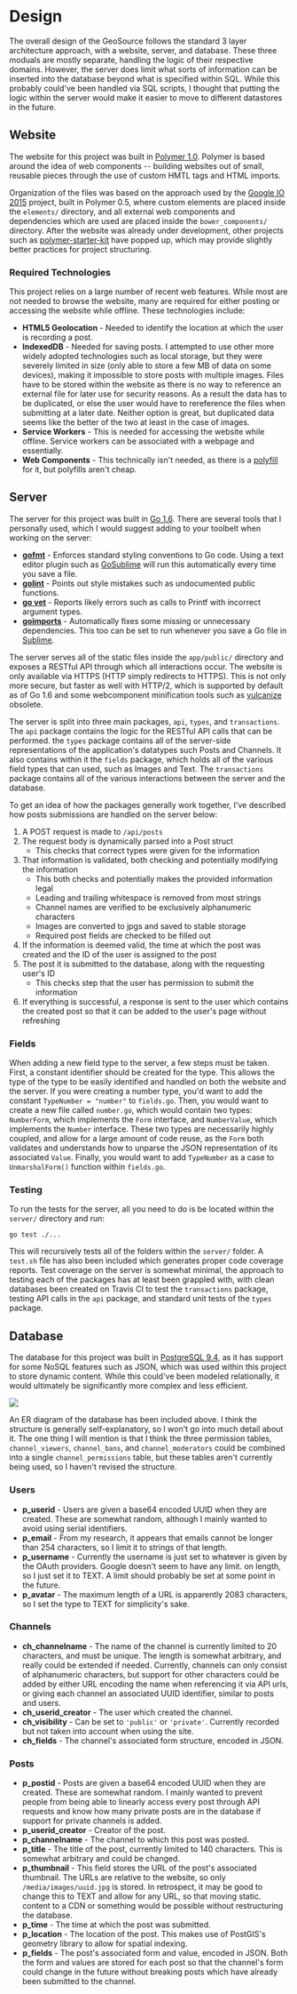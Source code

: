 # Design

The overall design of the GeoSource follows the standard 3 layer architecture approach, with a website, server, and database. These three moduals are mostly separate, handling the logic of their respective domains. However, the server does limit what sorts of information can be inserted into the database beyond what is specified within SQL. While this probably could've been handled via SQL scripts, I thought that putting the logic within the server would make it easier to move to different datastores in the future.

## Website

The website for this project was built in [Polymer 1.0](https://www.polymer-project.org/1.0/). Polymer is based around the idea of web components -- building websites out of small, reusable pieces through the use of custom HMTL tags and HTML imports.

Organization of the files was based on the approach used by the [Google IO 2015](https://github.com/GoogleChrome/ioweb2015) project, built in Polymer 0.5, where custom elements are placed inside the `elements/` directory, and all external web components and dependencies which are used are placed inside the `bower_components/` directory. After the website was already under development, other projects such as [polymer-starter-kit](https://github.com/PolymerElements/polymer-starter-kit) have popped up, which may provide slightly better practices for project structuring.

### Required Technologies

This project relies on a large number of recent web features. While most are not needed to browse the website, many are required for either posting or accessing the website while offline. These technologies include:

- **HTML5 Geolocation** - Needed to identify the location at which the user is recording a post.
- **IndexedDB** - Needed for saving posts. I attempted to use other more widely adopted technologies such as local storage, but they were severely limited in size (only able to store a few MB of data on some devices), making it impossible to store posts with multiple images. Files have to be stored within the website as there is no way to reference an external file for later use for security reasons. As a result the data has to be duplicated, or else the user would have to rereference the files when submitting at a later date. Neither option is great, but duplicated data seems like the better of the two at least in the case of images.
- **Service Workers** - This is needed for accessing the website while offline. Service workers can be associated with a webpage and essentially.
- **Web Components** - This technically isn't needed, as there is a [polyfill](https://en.wikipedia.org/wiki/Polyfill) for it, but polyfills aren't cheap. 

## Server

The server for this project was built in [Go 1.6](https://golang.org/). There are several tools that I personally used, which I would suggest adding to your toolbelt when working on the server:

* [**gofmt**](https://golang.org/cmd/gofmt/) - Enforces standard styling conventions to Go code. Using a text editor plugin such as [GoSublime](https://github.com/DisposaBoy/GoSublime) will run this automatically every time you save a file.
* [**golint**](https://github.com/golang/lint) - Points out style mistakes such as undocumented public functions.
* [**go vet**](https://golang.org/cmd/vet/) - Reports likely errors such as calls to Printf with incorrect argument types.
* [**goimports**](https://godoc.org/golang.org/x/tools/cmd/goimports) - Automatically fixes some missing or unnecessary dependencies. This too can be set to run whenever you save a Go file in [Sublime](http://michaelwhatcott.com/gosublime-goimports/).

The server serves all of the static files inside the `app/public/` directory and exposes a RESTful API through which all interactions occur. The website is only available via HTTPS (HTTP simply redirects to HTTPS). This is not only more secure, but faster as well with HTTP/2, which is supported by default as of Go 1.6 and some webcomponent minification tools such as  [vulcanize](https://github.com/Polymer/vulcanize) obsolete.

The server is split into three main packages, `api`, `types`, and `transactions`. The `api` package contains the logic for the RESTful API calls that can be performed. the `types` package contains all of the server-side representations of the application's datatypes such Posts and Channels. It also contains within it the `fields` package, which holds all of the various field types that can used, such as Images and Text. The `transactions` package contains all of the various interactions between the server and the database.

To get an idea of how the packages generally work together, I've described how posts submissions are handled on the server below:

1. A POST request is made to `/api/posts`
2. The request body is dynamically parsed into a Post struct 
	* This checks that correct types were given for the information
3. That information is validated, both checking and potentially modifying the information
	* This both checks and potentially makes the provided information legal
	* Leading and trailing whitespace is removed from most strings
	* Channel names are verified to be exclusively alphanumeric characters 
	* Images are converted to jpgs and saved to stable storage
	* Required post fields are checked to be filled out
4. If the information is deemed valid, the time at which the post was created and the ID of the user is assigned to the post
5. The post it is submitted to the database, along with the requesting user's ID
	* This checks step that the user has permission to submit the information
6. If everything is successful, a response is sent to the user which contains the created post so that it can be added to the user's page without refreshing

### Fields

When adding a new field type to the server, a few steps must be taken. First, a constant identifier should be created for the type. This allows the type of the type to be easily identified and handled on both the website and the server. If you were creating a number type, you'd want to add the constant `TypeNumber = "number"` to `fields.go`. Then, you would want to create a new file called `number.go`, which would contain two types: `NumberForm`, which implements the `Form` interface, and `NumberValue`, which implements the `Number` interface. These two types are necessarily highly coupled, and allow for a large amount of code reuse, as the `Form` both validates and understands how to unparse the JSON representation of its associated `Value`. Finally, you would want to add `TypeNumber` as a case to `UnmarshalForm()` function within `fields.go`. 

### Testing

To run the tests for the server, all you need to do is be located within the `server/` directory and run:

```
go test ./...
```

This will recursively tests all of the folders within the `server/` folder. A `test.sh` file has also been included which generates proper code coverage reports. Test coverage on the server is somewhat minimal, the approach to testing each of the packages has at least been grappled with, with clean databases been created on Travis CI to test the `transactions` package, testing API calls in the `api` package, and standard unit tests of the `types` package.

## Database

The database for this project was built in [PostgreSQL 9.4](http://www.postgresql.org/docs/9.4/static/release-9-4.html), as it has support for some NoSQL features such as JSON, which was used within this project to store dynamic content. While this could've been modeled relationally, it would ultimately be significantly more complex and less efficient.

![](https://joshheinrichs.github.io/geosource/er-diagram.png)

An ER diagram of the database has been included above. I think the structure is generally self-explanatory, so I won't go into much detail about it. The one thing I will mention is that I think the three permission tables, `channel_viewers`, `channel_bans`, and `channel_moderators` could be combined into a single `channel_permissions` table, but these tables aren't currently being used, so I haven't revised the structure.

### Users

- **p_userid** - Users are given a base64 encoded UUID when they are created. These are somewhat random, although I mainly wanted to avoid using serial identifiers.
- **p_email** - From my research, it appears that emails cannot be longer than 254 characters, so I limit it to strings of that length.
- **p_username** - Currently the username is just set to whatever is given by the OAuth providers. Google doesn't seem to have any limit. on length, so I just set it to TEXT. A limit should probably be set at some point in the future.
- **p_avatar** - The maximum length of a URL is apparently 2083 characters, so I set the type to TEXT for simplicity's sake.

### Channels

- **ch_channelname** - The name of the channel is currently limited to 20 characters, and must be unique. The length is somewhat arbitrary, and really could be extended if needed. Currently, channels can only consist of alphanumeric characters, but support for other characters could be added by either URL encoding the name when referencing it via API urls, or giving each channel an associated UUID identifier, similar to posts and users.
- **ch_userid_creator** - The user which created the channel.
- **ch_visibility** - Can be set to `'public'` or `'private'`. Currently recorded but not taken into account when using the site.
- **ch_fields** - The channel's associated form structure, encoded in JSON.

### Posts

- **p_postid** - Posts are given a base64 encoded UUID when they are created. These are somewhat random. I mainly wanted to prevent people from being able to linearly access every post through API requests and know how many private posts are in the database if support for private channels is added.
- **p_userid_creator** - Creator of the post.
- **p_channelname** - The channel to which this post was posted.
- **p_title** - The title of the post, currently limited to 140 characters. This is somewhat arbitrary and could be changed. 
- **p_thumbnail** - This field stores the URL of the post's associated thumbnail. The URLs are relative to the website, so only `/media/images/uuid.jpg` is stored. In retrospect, it may be good to change this to TEXT and allow for any URL, so that moving static. content to a CDN or something would be possible without restructuring the database. 
- **p_time** - The time at which the post was submitted.
- **p_location** - The location of the post. This makes use of PostGIS's geometry library to allow for spatial indexing.
- **p_fields** - The post's associated form and value, encoded in JSON. Both the form and values are stored for each post  so that the channel's form could change in the future without breaking posts which have already been submitted to the channel.
